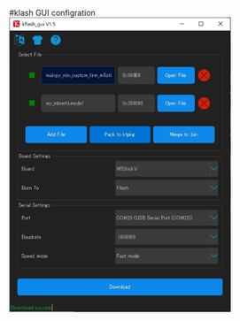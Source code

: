 
#klash GUI configration
<img src="https://github.com/anoken/purin_alert_v/blob/master/M5StickV_MaixPy/kflash_gui.jpg" width="400">
